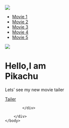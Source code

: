 <html>
    <head>
        <title>Pokemon movies</title>
        <link rel="stylesheet" type="text/css" href="webpage.css">
    </head>
    <body>
        <section id="main">
            <nav>
                <a href="#" class="logo">
                    <img src="https://i.pinimg.com/originals/66/be/ee/66beee62c937cd5483aa704ea0070c8d.gif">
                </a>
                <span class="manu-space"></span>
                <ul class="manu">
                    <li><a href="https://www.youtube.com/watch?v=hX-NHafvY5I">Movie 1</a></li>
                    <li><a href="https://www.youtube.com/watch?v=_XnPp0hFgCI">Movie 2</a></li>
                    <li><a href="https://www.youtube.com/watch?v=SEqstQn0sag">Movie 3</a></li>
                    <li><a href="https://www.youtube.com/watch?v=JRDRRhRQc0M">Movie 4</a></li>
                    <li><a href="https://www.youtube.com/watch?v=mEii6v0VQu8">Movie 5</a></li>
                </ul>
            </nav>
        </section>
        <div class="content">
            <div class="image">
                <img src="https://images-na.ssl-images-amazon.com/images/I/91zkbJYfERL._RI_.jpg">
            </div>
            <div class="main-text">
                <h1>Hello,I am <br>Pikachu</h1>
                <p>Lets' see my new movie tailer</p>
                 <a href="https://www.youtube.com/watch?v=hN6Uyzysm5U" class="btn">Tailer</a>

            </div>

        </div>
    </body>
</html>
